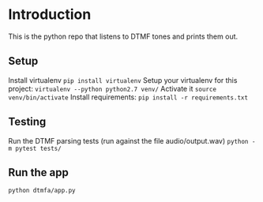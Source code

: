 # Introduction

This is the python repo that listens to DTMF tones and prints them out.


## Setup


Install virtualenv
`pip install virtualenv`
Setup your virtualenv for this project:
`virtualenv --python python2.7 venv/`
Activate it
`source venv/bin/activate`
Install requirements:
`pip install -r requirements.txt`

## Testing

Run the DTMF parsing tests (run against the file audio/output.wav)
`python -m pytest tests/`

## Run the app

`python dtmfa/app.py`